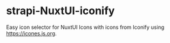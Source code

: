 # strapi-NuxtUI-iconify
Easy icon selector for NuxtUI Icons with icons from Iconify using https://icones.js.org.

